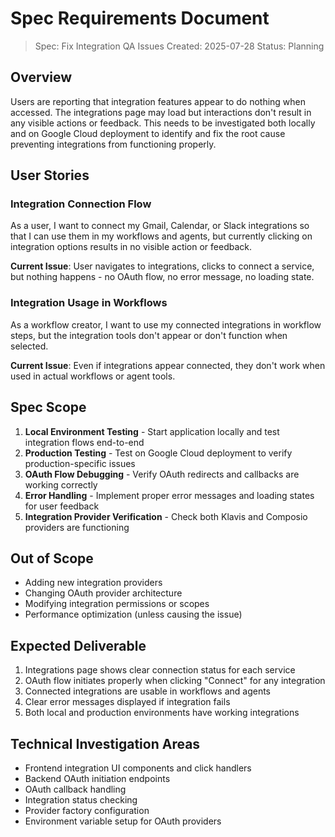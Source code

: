 # Spec Requirements Document

> Spec: Fix Integration QA Issues
> Created: 2025-07-28
> Status: Planning

## Overview

Users are reporting that integration features appear to do nothing when accessed. The integrations page may load but interactions don't result in any visible actions or feedback. This needs to be investigated both locally and on Google Cloud deployment to identify and fix the root cause preventing integrations from functioning properly.

## User Stories

### Integration Connection Flow
As a user, I want to connect my Gmail, Calendar, or Slack integrations so that I can use them in my workflows and agents, but currently clicking on integration options results in no visible action or feedback.

**Current Issue**: User navigates to integrations, clicks to connect a service, but nothing happens - no OAuth flow, no error message, no loading state.

### Integration Usage in Workflows
As a workflow creator, I want to use my connected integrations in workflow steps, but the integration tools don't appear or don't function when selected.

**Current Issue**: Even if integrations appear connected, they don't work when used in actual workflows or agent tools.

## Spec Scope

1. **Local Environment Testing** - Start application locally and test integration flows end-to-end
2. **Production Testing** - Test on Google Cloud deployment to verify production-specific issues
3. **OAuth Flow Debugging** - Verify OAuth redirects and callbacks are working correctly
4. **Error Handling** - Implement proper error messages and loading states for user feedback
5. **Integration Provider Verification** - Check both Klavis and Composio providers are functioning

## Out of Scope

- Adding new integration providers
- Changing OAuth provider architecture
- Modifying integration permissions or scopes
- Performance optimization (unless causing the issue)

## Expected Deliverable

1. Integrations page shows clear connection status for each service
2. OAuth flow initiates properly when clicking "Connect" for any integration
3. Connected integrations are usable in workflows and agents
4. Clear error messages displayed if integration fails
5. Both local and production environments have working integrations

## Technical Investigation Areas

- Frontend integration UI components and click handlers
- Backend OAuth initiation endpoints
- OAuth callback handling
- Integration status checking
- Provider factory configuration
- Environment variable setup for OAuth providers